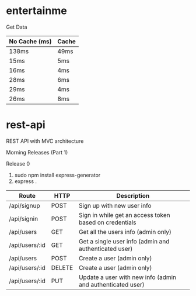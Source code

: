 # entertainme

Get Data

| No Cache (ms) | Cache|
| --------------| ---- |
| 138ms         | 49ms | 
| 15ms          |  5ms |
| 16ms          |  4ms |
| 28ms          |  6ms |
| 29ms          |  4ms |
| 26ms          |  8ms |

# rest-api
REST API with MVC architecture

Morning Releases (Part 1)

Release 0
1. sudo npm install express-generator
2. express . 

| Route                     | HTTP   |        Description                                               |
| ------------------------- | ------ | ---------------------------------------------------------------- |
| /api/signup               | POST   | Sign up with new user info                                       |
| /api/signin               | POST   | Sign in while get an access token based on credentials           |
| /api/users                | GET    | Get all the users info (admin only)                              |
| /api/users/:id            | GET    | Get a single user info (admin and authenticated user)            |
| /api/users                | POST   | Create a user (admin only)                                       |
| /api/users/:id            | DELETE | Create a user (admin only)                                       |
| /api/users/:id            | PUT    | Update a user with new info (admin and authenticated user)       |

